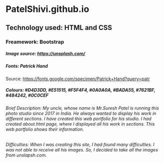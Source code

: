 # PatelShivi.github.io

## Technology used: HTML and CSS

### Freamework: Bootstrap

##### Image source: https://unsplash.com/

##### Fonts: Patrick Hand
Source: https://fonts.google.com/specimen/Patrick+Hand?query=patr

##### Colours: #D4D3DD, #E51515, #F5F4F4, #0A0A0A, #BADA55, #7621BF, #484242, #0C0CEF

###### Brief Description: My uncle, whose name is Mr.Suresh Patel is running this photo studio since 2017 in India. He always wanted to display his work in different sections. I have created this web portfolio for his studio. I had created about.html page, where I displayed all his work in sections. This web portfolio shows their information. 
                         
###### Difficulties: When I was creating this site, I had found many difficulties. I was not able to receive all his images. So, I decided to take all the images from unslapsh.com.  
